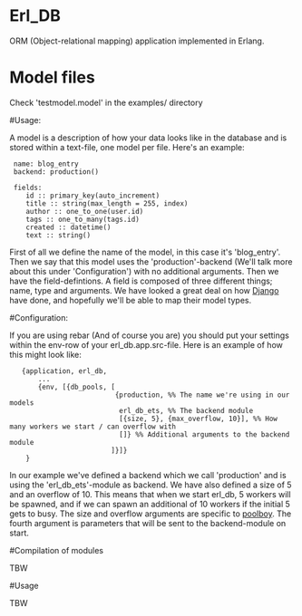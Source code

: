 # Erl_DB
ORM (Object-relational mapping) application implemented in Erlang.

# Model files
Check 'testmodel.model' in the examples/ directory

#Usage:

A model is a description of how your data looks like in the database and is stored within a text-file, one model per file.
Here's an example:

     name: blog_entry
     backend: production()

     fields:
        id :: primary_key(auto_increment)
        title :: string(max_length = 255, index)
        author :: one_to_one(user.id)
        tags :: one_to_many(tags.id)
        created :: datetime()
        text :: string()

First of all we define the name of the model, in this case it's 'blog_entry'. Then we say that this model uses the 'production'-backend (We'll talk more about this
under 'Configuration') with no additional arguments. Then we have the field-defintions. A field is composed of three different things;
name, type and arguments. We have looked a great deal on how [Django](https://www.djangoproject.com/) have done, and hopefully we'll be able to map their model types.

#Configuration:

If you are using rebar (And of course you are) you should put your settings within the env-row of your erl_db.app.src-file.
Here is an example of how this might look like:

       {application, erl_db,
           ...
           {env, [{db_pools, [
                              {production, %% The name we're using in our models
                               erl_db_ets, %% The backend module
                               [{size, 5}, {max_overflow, 10}], %% How many workers we start / can overflow with
                               []} %% Additional arguments to the backend module
                             ]}]}
        }

In our example we've defined a backend which we call 'production' and is using the 'erl_db_ets'-module as backend. We have also defined a size of 5 and an overflow
of 10. This means that when we start erl_db, 5 workers will be spawned, and if we can spawn an additional of 10 workers if the initial 5 gets to busy. The size and overflow
arguments are specific to [poolboy](https://github.com/devinus/poolboy). The fourth argument is parameters that will be sent to the backend-module on start.


#Compilation of modules

TBW

#Usage

TBW
